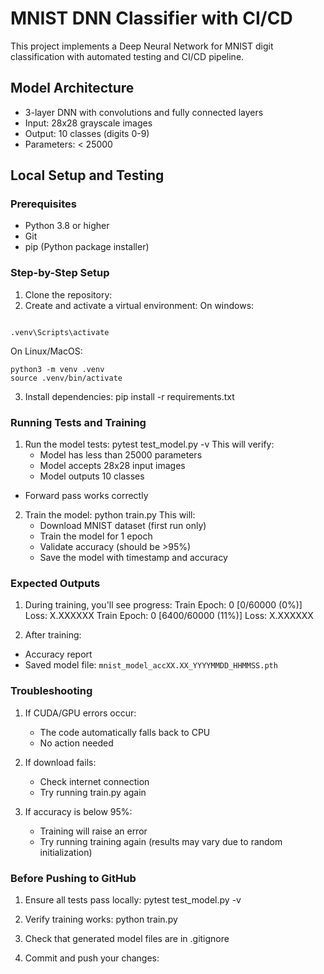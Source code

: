 # MNIST DNN Classifier with CI/CD

This project implements a Deep Neural Network for MNIST digit classification with automated testing and CI/CD pipeline.

## Model Architecture
- 3-layer DNN with convolutions and fully connected layers
- Input: 28x28 grayscale images
- Output: 10 classes (digits 0-9)
- Parameters: < 25000

## Local Setup and Testing

### Prerequisites
- Python 3.8 or higher
- Git
- pip (Python package installer)

### Step-by-Step Setup

1. Clone the repository:
2. Create and activate a virtual environment:
On windows:
```

.venv\Scripts\activate
```
On Linux/MacOS:
```
python3 -m venv .venv
source .venv/bin/activate
```
3. Install dependencies:
pip install -r requirements.txt

### Running Tests and Training

1. Run the model tests:
pytest test_model.py -v
    This will verify:
    - Model has less than 25000 parameters
    - Model accepts 28x28 input images
    - Model outputs 10 classes
- Forward pass works correctly
2. Train the model:
python train.py
    This will:
    - Download MNIST dataset (first run only)
    - Train the model for 1 epoch
    - Validate accuracy (should be >95%)
    - Save the model with timestamp and accuracy

### Expected Outputs

1. During training, you'll see progress:
Train Epoch: 0 [0/60000 (0%)] Loss: X.XXXXXX
Train Epoch: 0 [6400/60000 (11%)] Loss: X.XXXXXX

2. After training:
- Accuracy report
- Saved model file: `mnist_model_accXX.XX_YYYYMMDD_HHMMSS.pth`

### Troubleshooting

1. If CUDA/GPU errors occur:
   - The code automatically falls back to CPU
   - No action needed

2. If download fails:
   - Check internet connection
   - Try running train.py again

3. If accuracy is below 95%:
   - Training will raise an error
   - Try running training again (results may vary due to random initialization)

### Before Pushing to GitHub

1. Ensure all tests pass locally:
pytest test_model.py -v
2. Verify training works:
python train.py
3. Check that generated model files are in .gitignore

4. Commit and push your changes: